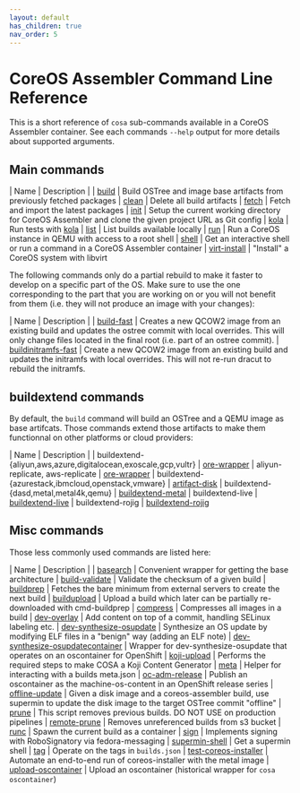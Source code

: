```yaml
---
layout: default
has_children: true
nav_order: 5
---
```


# CoreOS Assembler Command Line Reference

This is a short reference of `cosa` sub-commands available in a CoreOS
Assembler container. See each commands `--help` output for more details about
supported arguments.

## Main commands

| Name | Description |
| [build](https://github.com/coreos/coreos-assembler/blob/master/src/cmd-build) | Build OSTree and image base artifacts from previously fetched packages
| [clean](https://github.com/coreos/coreos-assembler/blob/master/src/cmd-clean) | Delete all build artifacts
| [fetch](https://github.com/coreos/coreos-assembler/blob/master/src/cmd-fetch) | Fetch and import the latest packages
| [init](https://github.com/coreos/coreos-assembler/blob/master/src/cmd-init) | Setup the current working directory for CoreOS Assembler and clone the given project URL as Git config
| [kola](https://github.com/coreos/coreos-assembler/blob/master/src/cmd-kola) | Run tests with [kola](kola.md)
| [list](https://github.com/coreos/coreos-assembler/blob/master/src/cmd-list) | List builds available locally
| [run](https://github.com/coreos/coreos-assembler/blob/master/src/cmd-run) | Run a CoreOS instance in QEMU with access to a root shell
| [shell](https://github.com/coreos/coreos-assembler/blob/master/src/cmd-shell) | Get an interactive shell or run a command in a CoreOS Assembler container
| [virt-install](https://github.com/coreos/coreos-assembler/blob/master/src/cmd-virt-install) | "Install" a CoreOS system with libvirt

The following commands only do a partial rebuild to make it faster to develop
on a specific part of the OS. Make sure to use the one corresponding to the
part that you are working on or you will not benefit from them (i.e. they will
not produce an image with your changes):

| Name | Description |
| [build-fast](https://github.com/coreos/coreos-assembler/blob/master/src/cmd-build-fast) | Creates a new QCOW2 image from an existing build and updates the ostree commit with local overrides. This will only change files located in the final root (i.e. part of an ostree commit).
| [buildinitramfs-fast](https://github.com/coreos/coreos-assembler/blob/master/src/cmd-buildinitramfs-fast) | Create a new QCOW2 image from an existing build and updates the initramfs with local overrides. This will not re-run dracut to rebuild the initramfs.

## buildextend commands

By default, the `build` command will build an OSTree and a QEMU image as base
artifcats. Those commands extend those artifacts to make them functionnal on
other platforms or cloud providers:

| Name | Description |
| buildextend-{aliyun,aws,azure,digitalocean,exoscale,gcp,vultr} | [ore-wrapper](https://github.com/coreos/coreos-assembler/blob/master/src/cmd-ore-wrapper)
| aliyun-replicate, aws-replicate | [ore-wrapper](https://github.com/coreos/coreos-assembler/blob/master/src/cmd-ore-wrapper)
| buildextend-{azurestack,ibmcloud,openstack,vmware} | [artifact-disk](https://github.com/coreos/coreos-assembler/blob/master/src/cmd-artifact-disk)
| buildextend-{dasd,metal,metal4k,qemu} | [buildextend-metal](https://github.com/coreos/coreos-assembler/blob/master/src/cmd-buildextend-metal)
| buildextend-live | [buildextend-live](https://github.com/coreos/coreos-assembler/blob/master/src/cmd-buildextend-live)
| buildextend-rojig | [buildextend-rojig](https://github.com/coreos/coreos-assembler/blob/master/src/cmd-buildextend-rojig)

## Misc commands

Those less commonly used commands are listed here:

| Name | Description |
| [basearch](https://github.com/coreos/coreos-assembler/blob/master/src/cmd-basearch) | Convenient wrapper for getting the base architecture
| [build-validate](https://github.com/coreos/coreos-assembler/blob/master/src/cmd-build-validate) | Validate the checksum of a given build
| [buildprep](https://github.com/coreos/coreos-assembler/blob/master/src/cmd-buildprep) | Fetches the bare minimum from external servers to create the next build
| [buildupload](https://github.com/coreos/coreos-assembler/blob/master/src/cmd-buildupload) | Upload a build which later can be partially re-downloaded with cmd-buildprep
| [compress](https://github.com/coreos/coreos-assembler/blob/master/src/cmd-compress) | Compresses all images in a build
| [dev-overlay](https://github.com/coreos/coreos-assembler/blob/master/src/cmd-dev-overlay) | Add content on top of a commit, handling SELinux labeling etc.
| [dev-synthesize-osupdate](https://github.com/coreos/coreos-assembler/blob/master/src/cmd-dev-synthesize-osupdate) | Synthesize an OS update by modifying ELF files in a "benign" way (adding an ELF note)
| [dev-synthesize-osupdatecontainer](https://github.com/coreos/coreos-assembler/blob/master/src/cmd-dev-synthesize-osupdatecontainer) | Wrapper for dev-synthesize-osupdate that operates on an oscontainer for OpenShift
| [koji-upload](https://github.com/coreos/coreos-assembler/blob/master/src/cmd-koji-upload) | Performs the required steps to make COSA a Koji Content Generator
| [meta](https://github.com/coreos/coreos-assembler/blob/master/src/cmd-meta) | Helper for interacting with a builds meta.json
| [oc-adm-release](https://github.com/coreos/coreos-assembler/blob/master/src/cmd-oc-adm-release) | Publish an oscontainer as the machine-os-content in an OpenShift release series
| [offline-update](https://github.com/coreos/coreos-assembler/blob/master/src/cmd-offline-update) | Given a disk image and a coreos-assembler build, use supermin to update the disk image to the target OSTree commit "offline"
| [prune](https://github.com/coreos/coreos-assembler/blob/master/src/cmd-prune) | This script removes previous builds. DO NOT USE on production pipelines
| [remote-prune](https://github.com/coreos/coreos-assembler/blob/master/src/cmd-remote-prune) | Removes unreferenced builds from s3 bucket
| [runc](https://github.com/coreos/coreos-assembler/blob/master/src/cmd-runc) | Spawn the current build as a container
| [sign](https://github.com/coreos/coreos-assembler/blob/master/src/cmd-sign) | Implements signing with RoboSignatory via fedora-messaging
| [supermin-shell](https://github.com/coreos/coreos-assembler/blob/master/src/cmd-supermin-shell) | Get a supermin shell
| [tag](https://github.com/coreos/coreos-assembler/blob/master/src/cmd-tag) | Operate on the tags in `builds.json`
| [test-coreos-installer](https://github.com/coreos/coreos-assembler/blob/master/src/cmd-test-coreos-installer) | Automate an end-to-end run of coreos-installer with the metal image
| [upload-oscontainer](https://github.com/coreos/coreos-assembler/blob/master/src/cmd-upload-oscontainer) | Upload an oscontainer (historical wrapper for `cosa oscontainer`)
